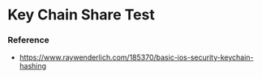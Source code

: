# Key Chain Share Test

### Reference

- https://www.raywenderlich.com/185370/basic-ios-security-keychain-hashing
